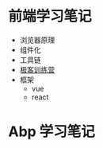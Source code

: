 # 前端学习笔记

- 浏览器原理
- 组件化
- 工具链
- [极客训练营](FrontEnd/geekuniversity/README.md)
- 框架
  - vue
  - react


# Abp 学习笔记














